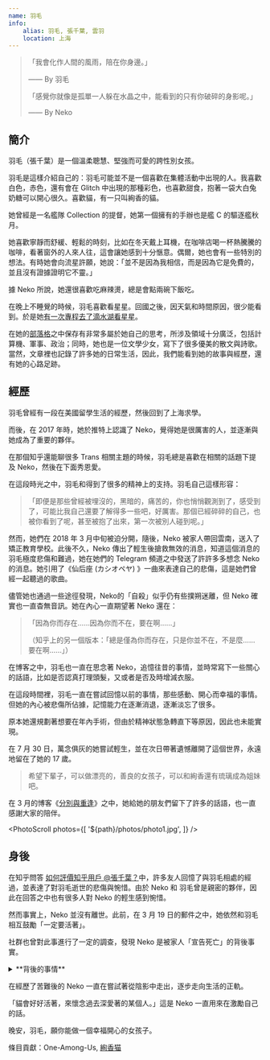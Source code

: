```yaml
---
name: 羽毛
info:
    alias: 羽毛, 張千葉, 雲羽
    location: 上海
---
```


> 「我會化作人間的風雨，陪在你身邊。」
>
> —— By 羽毛
>
> 「感覺你就像是孤單一人躲在水晶之中，能看到的只有你破碎的身影呢。」
>
> —— By Neko

## 簡介

羽毛（張千葉）是一個溫柔聰慧、堅強而可愛的跨性別女孩。

羽毛是這樣介紹自己的：羽毛可能並不是一個喜歡在集體活動中出現的人。我喜歡白色，赤色，還有會在 Glitch 中出現的那種彩色，也喜歡甜食，抱著一袋大白兔奶糖可以開心很久。喜歡貓，有一只叫絢香的貓。

她曾經是一名艦隊 Collection 的提督，她第一個擁有的手辦也是艦 C 的驅逐艦秋月。

她喜歡寧靜而舒緩、輕鬆的時刻，比如在冬天戴上耳機，在咖啡店喝一杯熱騰騰的咖啡，看著窗外的人來人往，這會讓她感到十分愜意。偶爾，她也會有一些特別的想法。有時她會向流星許願，她說：「並不是因為我相信，而是因為它是免費的，並且沒有證據證明它不靈。」

據 Neko 所說，她還很喜歡吃麻辣燙，總是會點兩碗下飯吃。

在晚上不睡覺的時候，羽毛喜歡看星星。回國之後，因天氣和時間原因，很少能看到。於是她[有一次專程去了滴水湖看星星](https://web.archive.org/web/20210517104313/https://oao.moe/archives/834/)。

在她的[部落格](https://web.archive.org/web/20210420170241/https://oao.moe/archives/)之中保存有非常多屬於她自己的思考，所涉及領域十分廣泛，包括計算機、軍事、政治；同時，她也是一位文學少女，寫下了很多優美的散文與詩歌。當然，文章裡也記錄了許多她的日常生活，因此，我們能看到她的故事與經歷，還有她的心路足跡。

## 經歷

羽毛曾經有一段在美國留學生活的經歷，然後回到了上海求學。

而後，在 2017 年時，她於推特上認識了 Neko，覺得她是很厲害的人，並逐漸與她成為了重要的夥伴。

在那個知乎還能聊很多 Trans 相關主題的時候，羽毛總是喜歡在相關的話題下提及 Neko，然後在下面秀恩愛。

在這段時光之中，羽毛和得到了很多的精神上的支持。羽毛自己這樣形容：

>「即便是那些曾經被埋沒的，黑暗的，痛苦的，你也悄悄觀測到了，感受到了，可能比我自己還要了解得多一些吧，好厲害。那個已經碎碎的自己，也被你看到了呢，甚至被抱了出來，第一次被別人碰到呢。」

然而，她們在 2018 年 3 月中旬被迫分開，隨後，Neko 被家人帶回雲南，送入了矯正教育學校。此後不久，Neko 傳出了輕生後搶救無效的消息，知道這個消息的羽毛極度悲傷和難過，她在她們的 Telegram 頻道之中發送了許許多多想念 Neko 的消息。她引用了《仙后座 (カシオペヤ) 》一曲來表達自己的悲傷，這是她們曾經一起聽過的歌曲。

儘管她也通過一些途徑發現，Neko的「自殺」似乎仍有些撲朔迷離，但 Neko 確實也一直杳無音訊。她在內心一直期望著 Neko 還在：

> 「因為你而存在……因為你而不在，要在啊……」
>
> （知乎上的另一個版本：「總是僅為你而存在，只是你並不在，不是麼……要在啊……」）

在博客之中，羽毛也一直在思念著 Neko，追憶往昔的事情，並時常寫下一些關心的話語，比如是否認真打理頭髮，又或者是否及時增減衣服。

在這段時間裡，羽毛一直在嘗試回憶以前的事情，那些感動、開心而幸福的事情。但她的內心被悲傷所佔據，記憶能力在逐漸消退，逐漸淡忘了很多。

原本她還規劃著想要在年內手術，但由於精神狀態急轉直下等原因，因此也未能實現。

在 7 月 30 日，萬念俱灰的她嘗試輕生，並在次日帶著遺憾離開了這個世界，永遠地留在了她的 17 歲。

> 希望下輩子，可以做漂亮的，善良的女孩子，可以和絢香還有琉璃成為姐妹吧。

在 3 月的博客《[分別與重逢](https://web.archive.org/web/20210517104118/https://oao.moe/archives/948/)》之中，她給她的朋友們留下了許多的話語，也一直感謝大家的陪伴。

<PhotoScroll photos={[
    '${path}/photos/photo1.jpg',
]} />

## 身後

在知乎問答 [如何評價知乎用戶 @張千葉？](https://www.zhihu.com/question/284818437)中，許多友人回憶了與羽毛相處的經過，並表達了對羽毛逝世的悲傷與惋惜。由於 Neko 和 羽毛曾是親密的夥伴，因此在回答之中也有很多人對 Neko 的輕生感到惋惜。

然而事實上，Neko 並沒有離世。此前，在 3 月 19 日的郵件之中，她依然和羽毛相互鼓勵「一定要活著」。

社群也曾對此事進行了一定的調查，發現 Neko 是被家人「宣告死亡」的背後事實。

<details>
<summary>**背後的事情**</summary>

Neko 和羽毛被迫在上海分開之後，被父母帶回了雲南昆明，而後在心理衛生中心住院治療。

在這段時間裡，Neko 一直想著要去尋找羽毛，於是在院外與家人吃飯的間隙嘗試和羽毛聯繫，並說服了當值醫生給自己開具出院證明。此舉激怒了其家人。此後，家人索性假借送她去長水機場之名，將其開車送至昆明安寧市好孩子學校（以下簡稱「好孩子」）此後，Neko 被關入了 308 房間，也可以理解成小黑屋一樣的存在。

在從 308 房間出來之後數日，由於 Neko 掌握著不錯的電腦技術，加上此時宣傳部門較為信任她，於是他們找到了 Neko，要求其協助他們修理網路系統。Neko 在修復網路系統後迅速給羽毛發送了郵件。

隨後，外界開始了對Neko父母的言論轟炸，《新京報》的記者也找到了好孩子，詢問Neko的下落。

但是，Neko 的父母隨後作出了驚人的決定，和其他人說已經把 Neko 從機構中帶出，隨後將 Neko 的戶籍註銷，並用哭腔在《新京報》的採訪中對外界宣稱 Neko 已於 3 月 24 日淩晨自殺。

在這之後，Neko 繼續被關在好孩子中，在 10 月得知了羽毛出事的情況，並幾近崩潰。

儘管如此，Neko 仍舊踐行了「一定要活著」的話語，她沒有自暴自棄，而是想辦法平靜下來，並堅持記錄下了一些日記，也培養了一些興趣愛好。她嘗試尋找一些能夠解決困境的方法把自己的注意力轉移開。在好孩子的後半段時光裡，她身邊的人幫助了她很多，有朋友在身邊陪她，又或者是人從外邊送東西進來。有時，一些對她好的那些教官會帶她去玩，或者是給她買東西，這能讓她開心一些。

2019 年 9 月 1 日，Neko 離開了好孩子學校，在一段時間後開始了新的生活。

> 謹以此紀念過去兩年裡所遭受的一切困難和苦難
>
> 2018 年 3 月 16 日 晚間 22:31
>
> 2020 年 3 月 16 日 晚間 22:31
>
> 謝謝大家在那段時間裡所付出的一切
>
> 也是為了紀念 2018 年 3 月 14 日和你們分開後的一切
> 
> 還有 2018 年 7 月 31 日的你。
>
> 謝謝你們。
>
> Neko, 於 Telegram
</details>

在經歷了苦難後的 Neko 一直在嘗試著從陰影中走出，逐步走向生活的正軌。

「貓會好好活著，來懷念過去深愛著的某個人。」這是 Neko 一直用來在激勵自己的話。

晚安，羽毛，願你能做一個幸福開心的女孩子。

條目貢獻：One-Among-Us, [絢香猫](https://twitter.com/ayakaneko)
